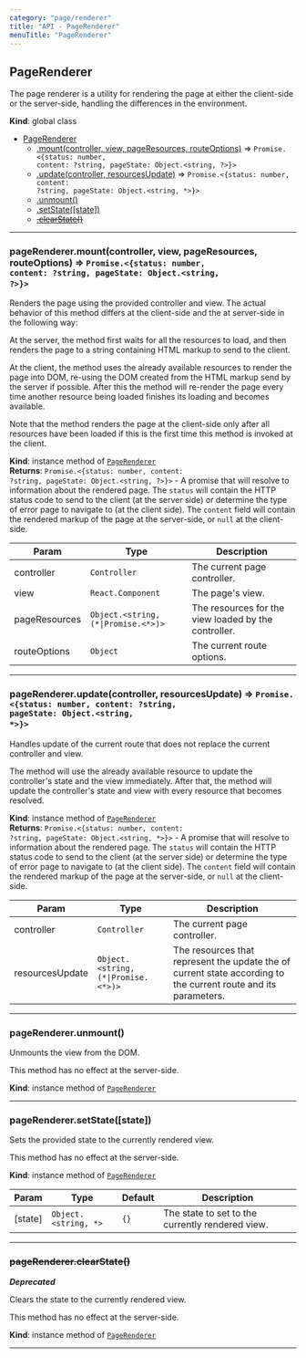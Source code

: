 ```yaml
---
category: "page/renderer"
title: "API - PageRenderer"
menuTitle: "PageRenderer"
---
```


## PageRenderer&nbsp;<a name="PageRenderer" href="https://github.com/seznam/ima/blob/v17.7.7/packages/core/src/page/renderer/PageRenderer.js#L5" target="_blank"><span class="icon"><i class="fas fa-external-link-alt fa-xs"></i></span></a>
The page renderer is a utility for rendering the page at either the
client-side or the server-side, handling the differences in the environment.

**Kind**: global class  

* [PageRenderer](#PageRenderer)
    * [.mount(controller, view, pageResources, routeOptions)](#PageRenderer+mount) ⇒ <code>Promise.&lt;{status: number, content: ?string, pageState: Object.&lt;string, ?&gt;}&gt;</code>
    * [.update(controller, resourcesUpdate)](#PageRenderer+update) ⇒ <code>Promise.&lt;{status: number, content: ?string, pageState: Object.&lt;string, \*&gt;}&gt;</code>
    * [.unmount()](#PageRenderer+unmount)
    * [.setState([state])](#PageRenderer+setState)
    * ~~[.clearState()](#PageRenderer+clearState)~~


* * *

### pageRenderer.mount(controller, view, pageResources, routeOptions) ⇒ <code>Promise.&lt;{status: number, content: ?string, pageState: Object.&lt;string, ?&gt;}&gt;</code>&nbsp;<a name="PageRenderer+mount" href="https://github.com/seznam/ima/blob/v17.7.7/packages/core/src/page/renderer/PageRenderer.js#L60" target="_blank"><span class="icon"><i class="fas fa-external-link-alt fa-xs"></i></span></a>
Renders the page using the provided controller and view. The actual
behavior of this method differs at the client-side and the at
server-side in the following way:

At the server, the method first waits for all the resources to load, and
then renders the page to a string containing HTML markup to send to the
client.

At the client, the method uses the already available resources to render
the page into DOM, re-using the DOM created from the HTML markup send by
the server if possible. After this the method will re-render the page
every time another resource being loaded finishes its loading and
becomes available.

Note that the method renders the page at the client-side only after all
resources have been loaded if this is the first time this method is
invoked at the client.

**Kind**: instance method of [<code>PageRenderer</code>](#PageRenderer)  
**Returns**: <code>Promise.&lt;{status: number, content: ?string, pageState: Object.&lt;string, ?&gt;}&gt;</code> - A promise that will resolve to information about the
        rendered page. The <code>status</code> will contain the HTTP status
        code to send to the client (at the server side) or determine the
        type of error page to navigate to (at the client side).
        The <code>content</code> field will contain the rendered markup of
        the page at the server-side, or <code>null</code> at the client-side.  

| Param | Type | Description |
| --- | --- | --- |
| controller | <code>Controller</code> | The current page controller. |
| view | <code>React.Component</code> | The page's view. |
| pageResources | <code>Object.&lt;string, (\*\|Promise.&lt;\*&gt;)&gt;</code> | The resources for        the view loaded by the controller. |
| routeOptions | <code>Object</code> | The current route options. |


* * *

### pageRenderer.update(controller, resourcesUpdate) ⇒ <code>Promise.&lt;{status: number, content: ?string, pageState: Object.&lt;string, \*&gt;}&gt;</code>&nbsp;<a name="PageRenderer+update" href="https://github.com/seznam/ima/blob/v17.7.7/packages/core/src/page/renderer/PageRenderer.js#L86" target="_blank"><span class="icon"><i class="fas fa-external-link-alt fa-xs"></i></span></a>
Handles update of the current route that does not replace the current
controller and view.

The method will use the already available resource to update the
controller's state and the view immediately. After that, the method will
update the controller's state and view with every resource that becomes
resolved.

**Kind**: instance method of [<code>PageRenderer</code>](#PageRenderer)  
**Returns**: <code>Promise.&lt;{status: number, content: ?string, pageState: Object.&lt;string, \*&gt;}&gt;</code> - A promise that will resolve to information about the
        rendered page. The <code>status</code> will contain the HTTP status
        code to send to the client (at the server side) or determine the
        type of error page to navigate to (at the client side).
        The <code>content</code> field will contain the rendered markup of
        the page at the server-side, or <code>null</code> at the client-side.  

| Param | Type | Description |
| --- | --- | --- |
| controller | <code>Controller</code> | The current page controller. |
| resourcesUpdate | <code>Object.&lt;string, (\*\|Promise.&lt;\*&gt;)&gt;</code> | The resources        that represent the update the of current state according to the        current route and its parameters. |


* * *

### pageRenderer.unmount()&nbsp;<a name="PageRenderer+unmount" href="https://github.com/seznam/ima/blob/v17.7.7/packages/core/src/page/renderer/PageRenderer.js#L93" target="_blank"><span class="icon"><i class="fas fa-external-link-alt fa-xs"></i></span></a>
Unmounts the view from the DOM.

This method has no effect at the server-side.

**Kind**: instance method of [<code>PageRenderer</code>](#PageRenderer)  

* * *

### pageRenderer.setState([state])&nbsp;<a name="PageRenderer+setState" href="https://github.com/seznam/ima/blob/v17.7.7/packages/core/src/page/renderer/PageRenderer.js#L103" target="_blank"><span class="icon"><i class="fas fa-external-link-alt fa-xs"></i></span></a>
Sets the provided state to the currently rendered view.

This method has no effect at the server-side.

**Kind**: instance method of [<code>PageRenderer</code>](#PageRenderer)  

| Param | Type | Default | Description |
| --- | --- | --- | --- |
| [state] | <code>Object.&lt;string, \*&gt;</code> | <code>{}</code> | The state to set to the currently        rendered view. |


* * *

### ~~pageRenderer.clearState()~~&nbsp;<a name="PageRenderer+clearState" href="https://github.com/seznam/ima/blob/v17.7.7/packages/core/src/page/renderer/PageRenderer.js#L112" target="_blank"><span class="icon"><i class="fas fa-external-link-alt fa-xs"></i></span></a>
***Deprecated***

Clears the state to the currently rendered view.

This method has no effect at the server-side.

**Kind**: instance method of [<code>PageRenderer</code>](#PageRenderer)  

* * *

